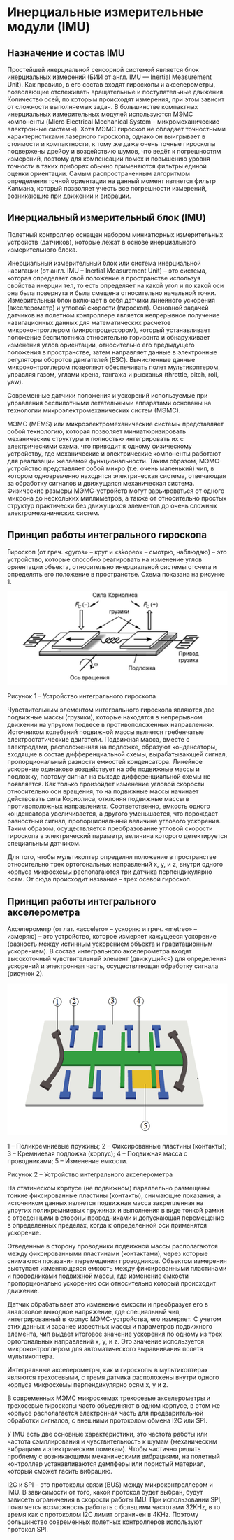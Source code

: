 # Инерциальные измерительные модули (IMU)


## Назначение и состав IMU

Простейшей инерциальной сенсорной системой является блок инерциальных измерений (БИИ от англ. IMU — Inertial Measurement Unit). Как правило, в его состав входят гироскопы и акселерометры, позволяющие отслеживать вращательные и поступательные движения. Количество осей, по которым происходят измерения, при этом зависит от сложности выполняемых задач.
В большинстве компактных инерциальных измерительных модулей используются МЭМС компоненты (Micro Electrical Mechanical System - микромеханические электронные системы). Хотя МЭМС гироскоп не обладает точностными характеристиками лазерного гироскопа, однако он выигрывает в стоимости и компактности, к тому же даже очень точные гироскопы подвержены дрейфу и воздействию шумов, что ведёт к погрешностям измерений, поэтому для компенсации помех и повышению уровня точности в таких приборах обычно применяются фильтры единой оценки ориентации.
Самым распространенным алгоритмом определения точной ориентации на данный момент является фильтр Калмана, который позволяет учесть все погрешности измерений, возникающие при движении и вибрации.

## Инерциальный измерительный блок (IMU)

Полетный контроллер оснащен набором миниатюрных измерительных устройств (датчиков), которые лежат в основе инерциального измерительного блока.

Инерциальный измерительный блок или система инерциальной навигации (от англ. IMU – Inertial Measurement Unit) – это система, которая определяет своё положение в пространстве используя свойства инерции тел, то есть определяет на какой угол и по какой оси она была повернута и была смещена относительно начальной точки. Измерительный блок включает в себя датчики линейного ускорения (акселерометр) и угловой скорости (гироскоп). Основной задачей датчиков на полетном контроллере является непрерывное получение навигационных данных для математических расчетов микроконтроллером (микропроцессором), который устанавливает положение беспилотника относительно горизонта и обнаруживает изменения углов ориентации, относительно его предыдущего положения в пространстве, затем направляет данные в электронные регуляторы оборотов двигателей (ESC). Вычисленные данные микроконтроллером позволяют обеспечивать полет мультикоптером, управляя газом, углами крена, тангажа и рысканья (throttle, pitch, roll, yaw).

Современные датчики положения и ускорений используемые при управления беспилотными летательными аппаратами основаны на технологии микроэлектромеханических систем (МЭМС).

МЭМС (MEMS) или микроэлектромеханические системы представляет собой технологию, которая позволяет миниатюризировать механические структуры и полностью интегрировать их с электрическими схема, что приводит к одному физическому устройству, где механические и электрические компоненты работают для реализации желаемой функциональности. Таким образом, МЭМС-устройство представляет собой микро (т.е. очень маленький) чип, в котором одновременно находятся электрическая система, отвечающая за обработку сигналов и движущаяся механическая система. Физические размеры МЭМС-устройств могут варьироваться от одного микрона до нескольких миллиметров, а также от относительно простых структур практически без движущихся элементов до очень сложных электромеханических систем.

## Принцип работы интегрального гироскопа

Гироскоп (от греч. «gyros» – круг и «skopeo» – смотрю, наблюдаю) – это устройство, которые способно реагировать на изменение углов ориентации объекта, относительно инерциальной системы отсчета и определять его положение в пространстве. Схема показана на рисунке 1.

![](imu_image1.png)

Рисунок 1 – Устройство интегрального гироскопа

Чувствительным элементом интегрального гироскопа являются две подвижные массы (грузики), которые находятся в непрерывном движении на упругом подвесе в противоположенных направлениях. Источником колебаний подвижной массы является гребенчатые электростатические двигатели. Подвижная масса, вместе с электродами, расположенная на подложке, образуют конденсаторы, входящие в состав дифференциальной схемы, вырабатывающей сигнал, пропорциональный разности емкостей конденсатора. Линейное ускорение одинаково воздействует на обе подвижные массы и подложку, поэтому сигнал на выходе дифференциальной схемы не появляется. Как только произойдет изменение угловой скорости относительно оси вращения, то на подвижные массы начинает действовать сила Кориолиса, отклоняя подвижные массы в противоположных направлениях. Соответственно, емкость одного конденсатора увеличивается, а другого уменьшается, что порождает разностный сигнал, пропорциональный величине углового ускорения. Таким образом, осуществляется преобразование угловой скорости гироскопа в электрический параметр, величина которого детектируется специальным датчиком.

Для того, чтобы мультикоптер определял положение в пространстве относительно трех ортогональных направлений х, y, и z, внутри одного корпуса микросхемы располагаются три датчика перпендикулярно осям. От сюда происходит название – трех осевой гироскоп.

## Принцип работы интегрального акселерометра

Акселерометр (от лат. «accelero» – ускоряю и греч. «metreo» – измеряю) – это устройство, которое измеряет кажущееся ускорение (разность между истинным ускорением объекта и гравитационным ускорением). В состав интегрального акселерометра входят высокоточный чувствительный элемент (движущийся) для определения ускорений и электронная часть, осуществляющая обработку сигнала (рисунок 2).

![](imu_image2.png)

1 – Поликремниевые пружины; 2 – Фиксированные пластины (контакты); 3 – Кремниевая подложка (корпус); 4 – Подвижная масса с проводниками; 5 – Изменение емкости.

Рисунок 2 – Устройство интегрального акселерометра

На статическом корпусе (не подвижном) параллельно размещены тонкие фиксированные пластины (контакты), снимающие показания, а источником данных является подвижная масса закрепленная на упругих поликремниевых пружинах и выполнения в виде тонкой рамки с отведенными в стороны проводниками и допускающая перемещение в определенных пределах, когда к определенной оси применятся ускорение.

Отведенные в сторону проводники подвижной массы располагаются между фиксированными пластинами (контактами), через которые снимаются показания перемещения проводников. Объектом измерения выступает изменяющаяся емкость между фиксированными пластинами и проводниками подвижной массы, где изменение емкости пропорционально ускорению оси относительно который происходит движение.

 Датчик обрабатывает это изменение емкости и преобразует его в аналоговое выходное напряжение, где специальный чип, интегрированный в корпус МЭМС-устройства, его измеряет. С учетом этих данных и заранее известных массы и параметров подвижного элемента, чип выдает итоговое значение ускорения по одному из трех ортогональных направлений x, y, и z. Это значение используется микроконтроллером для автоматического выравнивания полета мультикоптера.

Интегральные акселерометры, как и гироскопы в мультикоптерах являются трехосевыми, с тремя датчика расположены внутри одного корпуса микросхемы перпендикулярно осям х, у и z.

В современных МЭМС микросхемах трехосевые акселерометры и трехосевые гироскопы часто объединяют в одном корпусе, в этом же корпусе располагается электронная часть для предварительной обработки сигналов, с внешними протоколом обмена I2C или SPI.

У IMU есть две основные характеристики, это частота работы или частота сэмплирования и чувствительность к шумам (механическим вибрациям и электрическим помехам). Чтобы частично решить проблему с возникающими механическими вибрациями, на полетный контроллер устанавливаются демпферы или пористый материал, который сможет гасить вибрацию.

I2C и SPI – это протоколы связи (BUS) между микроконтроллером и IMU. В зависимости от того, какой протокол будет выбран, будут зависеть ограничения в скорости работы IMU. При использовании SPI, появляется возможность работать с большими частотами 32KHz, в то время как с протоколом I2C лимит ограничен в 4KHz. Поэтому большинство современных полетных контроллеров используют протокол SPI.